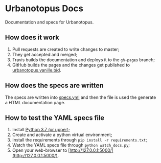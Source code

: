 # Urbanotopus Docs
Documentation and specs for Urbanotopus.

## How does it work
1. Pull requests are created to write changes to master;
2. They get accepted and merged;
3. Travis builds the documentation and deploys it to the `gh-pages` branch;
4. GitHub builds the pages and the changes get published to [urbanotopus.vanille.bid](https://urbanotopus.vanille.bid).

## How does the specs are written
The specs are written into [specs.yml](specs.yml) and then the file is used the
generate a HTML documentation page.

## How to test the YAML specs file
1. Install [Python 3.7 (or upper)](https://www.python.org/downloads/release/python-337/);
2. Create and activate a python virtual environment;
3. Install the requirements through `pip install -r requirements.txt`;
4. Watch the YAML specs file through `python watch_docs.py`;
5. Open your web-browser to [http://127.0.0.1:5000/](http://127.0.0.1:5000/).

